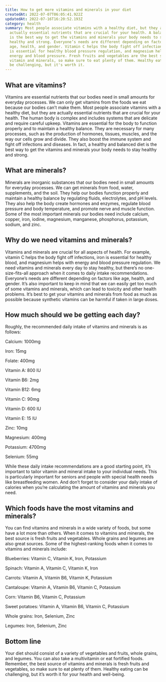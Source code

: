 ```yaml
---
title: How to get more vitamins and minerals in your diet
createdAt: 2022-07-07T06:05:41.922Z
updatedAt: 2022-07-16T16:20:52.193Z
category: health
summary: Most people associate vitamins with a healthy diet, but they are
  actually essential nutrients that are crucial for your health. A balanced diet
  is the best way to get the vitamins and minerals your body needs to stay
  healthy and strong. Everyone’s needs are different depending on factors like
  age, health, and gender. Vitamin C helps the body fight off infections, iron
  is essential for healthy blood pressure regulation, and magnesium helps with
  energy and blood pressure. Fresh fruits and vegetables are the best source of
  vitamin and minerals, so make sure to eat plenty of them. Healthy eating can
  be challenging, but it's worth it.
---
```


## What are vitamins?

Vitamins are essential nutrients that our bodies need in small amounts for everyday processes. We can only get vitamins from the foods we eat because our bodies can’t make them. Most people associate vitamins with a healthy diet, but they are actually essential nutrients that are crucial for your health. The human body is complex and includes systems that are delicate and require careful upkeep. Vitamins are essential for the body to function properly and to maintain a healthy balance. They are necessary for many processes, such as the production of hormones, tissues, muscles, and the way our cells grow and divide. They also boost the immune system and fight off infections and diseases. In fact, a healthy and balanced diet is the best way to get the vitamins and minerals your body needs to stay healthy and strong.

## What are minerals?

Minerals are inorganic substances that our bodies need in small amounts for everyday processes. We can get minerals from food, water, supplements, and the soil. They help our bodies function properly and maintain a healthy balance by regulating fluids, electrolytes, and pH levels. They also help the body create hormones and enzymes, regulate blood pressure and body temperature, and promote nerve and muscle function. Some of the most important minerals our bodies need include calcium, copper, iron, iodine, magnesium, manganese, phosphorus, potassium, sodium, and zinc.

## Why do we need vitamins and minerals?

Vitamins and minerals are crucial for all aspects of health. For example, vitamin C helps the body fight off infections, iron is essential for healthy blood, and magnesium helps with energy and blood pressure regulation. We need vitamins and minerals every day to stay healthy, but there’s no one-size-fits-all approach when it comes to daily intake recommendations. Everyone’s needs are different depending on factors like age, health, and gender. It’s also important to keep in mind that we can easily get too much of some vitamins and minerals, which can lead to toxicity and other health problems. It’s best to get your vitamins and minerals from food as much as possible because synthetic vitamins can be harmful if taken in large doses.

## How much should we be getting each day?

Roughly, the recommended daily intake of vitamins and minerals is as follows:

Calcium: 1000mg

Iron: 15mg

Folate: 400mg

Vitamin A: 800 IU

Vitamin B6: 2mg

Vitamin B12: 6mg

Vitamin C: 90mg

Vitamin D: 600 IU

Vitamin E: 15 IU

Zinc: 10mg

Magnesium: 400mg

Potassium: 4700mg

Selenium: 55mg

While these daily intake recommendations are a good starting point, it’s important to tailor vitamin and mineral intake to your individual needs. This is particularly important for seniors and people with special health needs like breastfeeding women. And don’t forget to consider your daily intake of calories when you’re calculating the amount of vitamins and minerals you need.

## Which foods have the most vitamins and minerals?

You can find vitamins and minerals in a wide variety of foods, but some have a lot more than others. When it comes to vitamins and minerals, the best source is fresh fruits and vegetables. Whole grains and legumes are also great sources. Some of the highest-ranking foods when it comes to vitamins and minerals include: 

Blueberries: Vitamin C, Vitamin K, Iron, Potassium

Spinach: Vitamin A, Vitamin C, Vitamin K, Iron

Carrots: Vitamin A, Vitamin B6, Vitamin K, Potassium

Cantaloupe: Vitamin A, Vitamin B6, Vitamin C, Potassium

Corn: Vitamin B6, Vitamin C, Potassium

Sweet potatoes: Vitamin A, Vitamin B6, Vitamin C, Potassium

Whole grains: Iron, Selenium, Zinc

Legumes: Iron, Selenium, Zinc

## Bottom line

Your diet should consist of a variety of vegetables and fruits, whole grains, and legumes. You can also take a multivitamin or eat fortified foods. Remember, the best source of vitamins and minerals is fresh fruits and vegetables, so make sure to eat plenty of them. Healthy eating can be challenging, but it’s worth it for your health and well-being.
